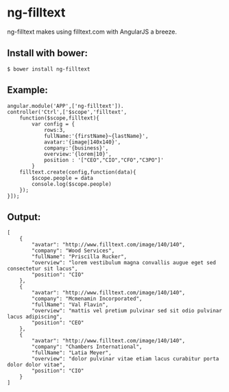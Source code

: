 ng-filltext
====================

ng-filltext makes using filltext.com with AngularJS a breeze.


Install with bower:
---------------------
    $ bower install ng-filltext

Example:
---------------------
	angular.module('APP',['ng-filltext']).
	controller('Ctrl',['$scope','filltext',
		function($scope,filltext){
			var config = {
				rows:3,
				fullName:'{firstName}~{lastName}',
				avatar:'{image|140x140}',
				company:'{business}',
				overview:'{lorem|10}',
				position : '["CEO","CIO","CFO","C3PO"]'
			}
		filltext.create(config,function(data){
			$scope.people = data
			console.log($scope.people)
		});
	}]);

Output:
---------------------
	[
		{
			"avatar": "http://www.filltext.com/image/140/140",
			"company": "Wood Services",
			"fullName": "Priscilla Rucker",
			"overview": "lorem vestibulum magna convallis augue eget sed consectetur sit lacus",
			"position": "CIO"
		},
		{
			"avatar": "http://www.filltext.com/image/140/140",
			"company": "Mcmenamin Incorporated",
			"fullName": "Val Flavin",
			"overview": "mattis vel pretium pulvinar sed sit odio pulvinar lacus adipiscing",
			"position": "CEO"
		},
		{
			"avatar": "http://www.filltext.com/image/140/140",
			"company": "Chambers International",
			"fullName": "Latia Meyer",
			"overview": "dolor pulvinar vitae etiam lacus curabitur porta dolor dolor vitae",
			"position": "CIO"
		}
	] 	